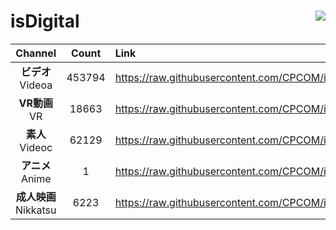 # isDigital <img align="right" src="https://img.shields.io/github/last-commit/CPCOM/isDigital"/>  
  
| Channel | Count | Link |  
| :-----: | :---: | :--- |  
|**ビデオ**<br />Videoa | 453794 | https://raw.githubusercontent.com/CPCOM/isDigital/main/Videoa.txt |  
|**VR動画**<br />VR | 18663 | https://raw.githubusercontent.com/CPCOM/isDigital/main/VR.txt |  
|**素人**<br />Videoc | 62129 | https://raw.githubusercontent.com/CPCOM/isDigital/main/Videoc.txt |  
|**アニメ**<br />Anime | 1 | https://raw.githubusercontent.com/CPCOM/isDigital/main/Anime.txt |  
|**成人映画**<br />Nikkatsu | 6223 | https://raw.githubusercontent.com/CPCOM/isDigital/main/Nikkatsu.txt |  